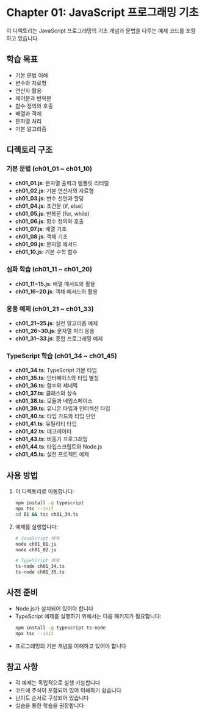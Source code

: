 # Chapter 01: JavaScript 프로그래밍 기초

이 디렉토리는 JavaScript 프로그래밍의 기초 개념과 문법을 다루는 예제 코드를 포함하고 있습니다.

## 학습 목표

- 기본 문법 이해
- 변수와 자료형
- 연산자 활용
- 제어문과 반복문
- 함수 정의와 호출
- 배열과 객체
- 문자열 처리
- 기본 알고리즘

## 디렉토리 구조

### 기본 문법 (ch01_01 ~ ch01_10)

- **ch01_01.js**: 문자열 출력과 템플릿 리터럴
- **ch01_02.js**: 기본 연산자와 자료형
- **ch01_03.js**: 변수 선언과 할당
- **ch01_04.js**: 조건문 (if, else)
- **ch01_05.js**: 반복문 (for, while)
- **ch01_06.js**: 함수 정의와 호출
- **ch01_07.js**: 배열 기초
- **ch01_08.js**: 객체 기초
- **ch01_09.js**: 문자열 메서드
- **ch01_10.js**: 기본 수학 함수

### 심화 학습 (ch01_11 ~ ch01_20)

- **ch01_11~15.js**: 배열 메서드와 활용
- **ch01_16~20.js**: 객체 메서드와 활용

### 응용 예제 (ch01_21 ~ ch01_33)

- **ch01_21~25.js**: 실전 알고리즘 예제
- **ch01_26~30.js**: 문자열 처리 응용
- **ch01_31~33.js**: 종합 프로그래밍 예제

### TypeScript 학습 (ch01_34 ~ ch01_45)

- **ch01_34.ts**: TypeScript 기본 타입
- **ch01_35.ts**: 인터페이스와 타입 별칭
- **ch01_36.ts**: 함수와 제네릭
- **ch01_37.ts**: 클래스와 상속
- **ch01_38.ts**: 모듈과 네임스페이스
- **ch01_39.ts**: 유니온 타입과 인터섹션 타입
- **ch01_40.ts**: 타입 가드와 타입 단언
- **ch01_41.ts**: 유틸리티 타입
- **ch01_42.ts**: 데코레이터
- **ch01_43.ts**: 비동기 프로그래밍
- **ch01_44.ts**: 타입스크립트와 Node.js
- **ch01_45.ts**: 실전 프로젝트 예제

## 사용 방법

1. 이 디렉토리로 이동합니다:

   ```bash
   npm install -g typescript
   npx tsc --init
   cd 01 && tsc ch01_34.ts
   ```

2. 예제를 실행합니다:

   ```bash
   # JavaScript 예제
   node ch01_01.js
   node ch01_02.js

   # TypeScript 예제
   ts-node ch01_34.ts
   ts-node ch01_35.ts
   ```

## 사전 준비

- Node.js가 설치되어 있어야 합니다
- TypeScript 예제를 실행하기 위해서는 다음 패키지가 필요합니다:
  ```bash
  npm install -g typescript ts-node
  npx tsc --init
  ```
- 프로그래밍의 기본 개념을 이해하고 있어야 합니다

## 참고 사항

- 각 예제는 독립적으로 실행 가능합니다
- 코드에 주석이 포함되어 있어 이해하기 쉽습니다
- 난이도 순서로 구성되어 있습니다
- 실습을 통한 학습을 권장합니다
